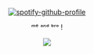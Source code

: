 <div id="header" align="center">

[![spotify-github-profile](https://spotify-github-profile.kittinanx.com/api/view?uid=31vqck2xnl327xecntooe7ptxtrq&cover_image=true&theme=natemoo-re&show_offline=false&background_color=121212&interchange=true&bar_color=ff0000&bar_color_cover=false)](https://spotify-github-profile.kittinanx.com/api/view?uid=31vqck2xnl327xecntooe7ptxtrq&redirect=true)

ᵐᵉ ᵃⁿᵈ ᵇʳᵒ !

![](https://64.media.tumblr.com/1a3704fb7e569802fe5e710ba4564f8c/a644a61b0da33845-07/s1280x1920/a9fe0499305f2493db2d0d981a214be1703aa3f6.jpg) 

